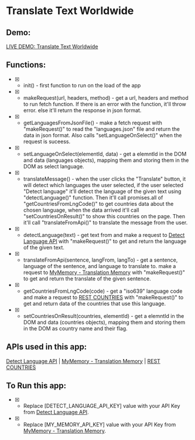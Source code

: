 

# Translate Text Worldwide

## Demo: 
[LIVE DEMO: Translate Text Worldwide](https://Edenik.com/translate)

## Functions:
- [X] - init() - first function to run on the load of the app


- [X] - makeRequest(url, headers, method) - get a url, headers and method to run fetch function. If there is an error with the function, it'll throw error. else it'll return the response in json format. 


- [X] - getLanguagesFromJsonFile() - make a fetch request with "makeRequest()" to read the "languages.json" file and return the data in json format. Also calls "setLanguageOnSelect()" when the request is suceess.


- [X] - setLanguageOnSelect(elementId, data) - get a elemntId in the DOM and data (languages objects), mapping them and storing them in the DOM as select language.


- [X] - translateMessage() - when the user clicks the "Translate" button, it will detect which languages the user selected, if the user selected "Detect language" it'll detect the language of the given text using "detectLanguage()" function. Then it'll call promises.all of "getCountriesFromLngCode()" to get countries data about the chosen language, when the data arrived it'll call "setCountriesOnResult()" to show this countries on the page. Then it'll call "translateFromApi()" to translate the message from the user.


- [X] - detectLanguage(text) - get text from and make a request to [Detect Language API](detectlanguage.com) with "makeRequest()" to get and return the language of the given text.


- [X] - translateFromApi(sentence, langFrom, langTo) - get a sentence, language of the sentence, and language to translate to. make a request to [MyMemory - Translation Memory](https://rapidapi.com/translated/api/mymemory-translation-memory) with "makeRequest()" to get and return the translate of the given sentence.


- [X] - getCountriesFromLngCode(code) - get a "iso639" language code and make a request to [REST COUNTRIES](https://restcountries.eu) with "makeRequest()" to get and return data of the countries that use this language.


- [X] - setCountriesOnResult(countries, elementId) - get a elemntId in the DOM and data (countries objects), mapping them and storing them in the DOM as country name and their flag.


## APIs used in this app:
[Detect Language API](detectlanguage.com) |
[MyMemory - Translation Memory](https://rapidapi.com/translated/api/mymemory-translation-memory) |
[REST COUNTRIES](https://restcountries.eu)


## To Run this app:
- [X] -  Replace [DETECT_LANGUAGE_API_KEY] value with your API Key from [Detect Language API](detectlanguage.com).
- [X] -  Replace [MY_MEMORY_API_KEY] value with your API Key from [MyMemory - Translation Memory](https://rapidapi.com/translated/api/mymemory-translation-memory).
 